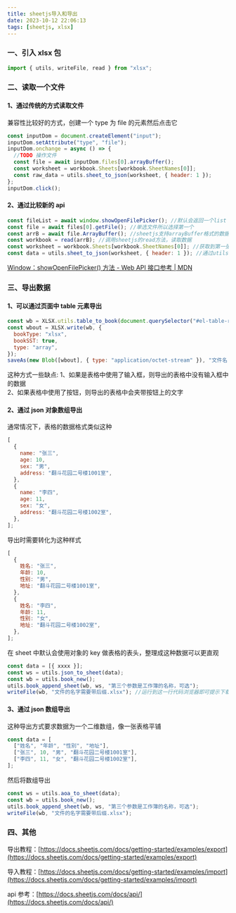 ```yaml
---
title: sheetjs导入和导出
date: 2023-10-12 22:06:13
tags: [sheetjs, xlsx]
---
```


### 一、引入 xlsx 包

```js
import { utils, writeFile, read } from "xlsx";
```

### 二、读取一个文件

#### 1、通过传统的方式读取文件

兼容性比较好的方式，创建一个 type 为 file 的元素然后点击它

```js
const inputDom = document.createElement("input");
inputDom.setAttribute("type", "file");
inputDom.onchange = async () => {
  //TODO 操作文件
  const file = await inputDom.files[0].arrayBuffer();
  const worksheet = workbook.Sheets[workbook.SheetNames[0]];
  const raw_data = utils.sheet_to_json(worksheet, { header: 1 });
};
inputDom.click();
```

#### 2、通过比较新的 api

```js
const fileList = await window.showOpenFilePicker(); //默认会返回一个list
const file = await files[0].getFile(); //单选文件所以选择第一个
const arrB = await file.ArrayBuffer(); //sheetjs支持arrayBuffer格式的数据
const workbook = read(arrB); //调用sheetjs的read方法，读取数据
const worksheet = workbook.Sheets[workbook.SheetNames[0]]; //获取到第一张表的数据
const data = utils.sheet_to_json(worksheet, { header: 1 }); //通过utils中的sheet_to_json方法转换成json
```

[Window：showOpenFilePicker() 方法 - Web API 接口参考 | MDN](https://developer.mozilla.org/zh-CN/docs/Web/API/Window/showOpenFilePicker)

### 三、导出数据

#### 1、可以通过页面中 table 元素导出

```js
const wb = XLSX.utils.table_to_book(document.querySelector("#el-table-result"));
const wbout = XLSX.write(wb, {
  bookType: "xlsx",
  bookSST: true,
  type: "array",
});
saveAs(new Blob([wbout], { type: "application/octet-stream" }), "文件名.xlsx");
```

这种方式一些缺点:
1、如果是表格中使用了输入框，则导出的表格中没有输入框中的数据  
2、如果表格中使用了按钮，则导出的表格中会夹带按钮上的文字

#### 2、通过 json 对象数组导出

通常情况下，表格的数据格式类似这种

```js
[
  {
    name: "张三",
    age: 10,
    sex: "男",
    address: "翻斗花园二号楼1001室",
  },
  {
    name: "李四",
    age: 11,
    sex: "女",
    address: "翻斗花园二号楼1002室",
  },
];
```

导出时需要转化为这种样式

```js
[
  {
    姓名: "张三",
    年龄: 10,
    性别: "男",
    地址: "翻斗花园二号楼1001室",
  },
  {
    姓名: "李四",
    年龄: 11,
    性别: "女",
    地址: "翻斗花园二号楼1002室",
  },
];
```

在 sheet 中默认会使用对象的 key 做表格的表头，整理成这种数据可以更直观

```js
const data = [{ xxxx }];
const ws = utils.json_to_sheet(data);
const wb = utils.book_new();
utils.book_append_sheet(wb, ws, "第三个参数是工作簿的名称，可选");
writeFile(wb, "文件的名字需要带后缀.xlsx"); //运行到这一行代码浏览器即可提示下载
```

#### 3、通过 json 数组导出

这种导出方式要求数据为一个二维数组，像一张表格平铺

```js
const data = [
  ["姓名", "年龄", "性别", "地址"],
  ["张三", 10, "男", "翻斗花园二号楼1001室"],
  ["李四", 11, "女", "翻斗花园二号楼1002室"],
];
```

然后将数组导出

```js
const ws = utils.aoa_to_sheet(data);
const wb = utils.book_new();
utils.book_append_sheet(wb, ws, "第三个参数是工作簿的名称，可选");
writeFile(wb, "文件的名字需要带后缀.xlsx");
```

### 四、其他

导出教程：[https://docs.sheetjs.com/docs/getting-started/examples/export](https://docs.sheetjs.com/docs/getting-started/examples/export)

导入教程：[https://docs.sheetjs.com/docs/getting-started/examples/import](https://docs.sheetjs.com/docs/getting-started/examples/import)

api 参考：[https://docs.sheetjs.com/docs/api/](https://docs.sheetjs.com/docs/api/)

```

```
